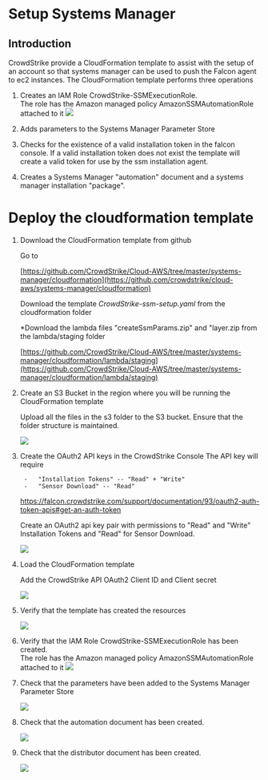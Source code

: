 Setup Systems Manager 
=====================

Introduction
------------

CrowdStrike provide a CloudFormation template to assist with the setup of an account so that systems manager can be used to push the Falcon agent to ec2 instances. The CloudFormation template performs three operations

1.  Creates an IAM Role CrowdStrike-SSMExecutionRole.  
    The role has the Amazon managed policy AmazonSSMAutomationRole attached to it
    ![](media/image1.png)

2.  Adds parameters to the Systems Manager Parameter Store

3.  Checks for the existence of a valid installation token in the falcon
    console. If a valid installation token does not exist the template will create a valid token for use by the ssm installation agent.
   
4.  Creates a Systems Manager "automation" document and a systems manager installation "package". 

Deploy the cloudformation template
==================================

1. Download the CloudFormation template from github

    Go to

    [https://github.com/CrowdStrike/Cloud-AWS/tree/master/systems-manager/cloudformation](https://github.com/crowdstrike/cloud-aws/systems-manager/cloudformation)

    Download the template *CrowdStrike-ssm-setup.yaml* from the
    cloudformation folder

    *Download the lambda files "createSsmParams.zip" and "layer.zip from the
    lambda/staging folder

    [https://github.com/CrowdStrike/Cloud-AWS/tree/master/systems-manager/cloudformation/lambda/staging](https://github.com/CrowdStrike/Cloud-AWS/tree/master/systems-manager/cloudformation/lambda/staging)

2. Create an S3 Bucket in the region where you will be running the
CloudFormation template

    Upload all the files in the s3 folder to the S3 bucket.  Ensure that the folder structure is maintained. 

    ![](media/s3-bucket.png)
    
3. Create the OAuth2 API keys in the CrowdStrike Console
    The API key will require

        -   "Installation Tokens" -- "Read" + "Write"
        -   "Sensor Download" -- "Read"

    <https://falcon.crowdstrike.com/support/documentation/93/oauth2-auth-token-apis#get-an-auth-token>

    Create an OAuth2 api key pair with permissions to "Read" and "Write"
    Installation Tokens and "Read" for Sensor Download.

    ![](media/image6.png)

4. Load the CloudFormation template

    Add the CrowdStrike API OAuth2 Client ID and Client secret

    ![](media/image4.png)

5. Verify that the template has created the resources

    ![](media/image5.png)

6. Verify that the IAM Role CrowdStrike-SSMExecutionRole has been created.  
    The role has the Amazon managed policy AmazonSSMAutomationRole attached to it
    ![](media/image1.png)

7.  Check that the parameters have been added to the Systems Manager Parameter Store

    ![](media/image2.png)

8. Check that the automation document has been created.

    ![](media/image7.png)

9. Check that the distributor document has been created.

    ![](media/image8.png)
